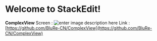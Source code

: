# Welcome to StackEdit!
**ComplexView**
Screen : 
![enter image description here]('image/25551855_1473325806106179_4216908396507131572_n.jpg')
Link : [https://github.com/BluRe-CN/ComplexView](https://github.com/BluRe-CN/ComplexView)